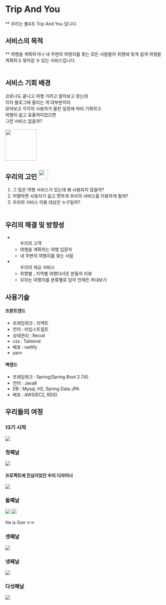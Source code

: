 # Trip And You

** 우리는 불4조 Trip And You 입니다.

## 서비스의 목적 
** 여행을 계획하거나 내 주변의 여행지를 찾는 모든 사람들이 취향에 맞게 쉽게 여행을 계획하고 찾아갈 수 있는 서비스입니다.
 <br/> <br/>
## 서비스 기회 배경

코로나도 끝나고 여행 가려고 알아보고 찾는데 <br/>
각자 블로그에 올리는 게 대부분이라  <br/>
모아보고 각각의 사용자가 올린 일정에 따라 기획하고  <br/>
여행이 쉽고 효율적이었으면  <br/>
그런 서비스 없을까?  <br/> <br/>
<img width=100 src='https://cdn.pixabay.com/photo/2015/11/03/08/56/question-mark-1019820_960_720.jpg' />

## 우리의 고민 <img width=30 src='https://cdn.pixabay.com/photo/2014/09/25/19/36/question-mark-460864_960_720.png' /> <br/>
1. 그 많은 여행 서비스가 있는데 왜 사용되지 않을까? <br/>
2. 어떻하면 사용자가 쉽고 편하게 우리의 서비스를 이용하게 될까?  <br/>
3. 우리의 서비스 이용 대상은 누구일까?  <br/> <br/>

## 우리의 해결 및 방향성
<ul>
  <li>
  <ul>
  우리의 고객 
  <li>여행을 계획하는 여행 입문자 </li>
  <li>내 주변의 여행지를 찾는 사람 </li>
  </ul>
  </li>
   <li>
  <ul>
  우리의 제공 서비스 
  <li>취향별 , 지역별 여행다녀온 분들의 리뷰  </li>
  <li>모아논 여행지를 분류별로 담아 언제든 꺼내보기 </li>
  </ul>
  </li>
</ul>

## 사용기술
<h4>프론트엔드</h4>
<ul>
  <li>
    프레임워크 : 리액트
  </li>
  <li>
    언어 : 타입스트립트
  </li>
  <li>
    상태관리 : Recoil
  </li>
  <li>
    css : Tailwind
  </li>
  <li>
    배포 : netlify
  </li>
  <li>
    yarn
  </li>
 </ul>
 <h4>백엔드</h4>
<ul>
  <li>
    프레임워크 : Spring(Spring Boot 2.7.6)
  </li>
  <li>
    언어 : Java8
  </li>
  <li>
    DB : Mysql, H2, Spring Data JPA
  </li>
  <li>
    배포 : AWS(EC2, RDS)
  </li>
 </ul>
 


## 우리들의 여정
 <h3>13기 시작</h3>
 <img src='./13start.PNG'/>
  <h3>첫째날</h3>
 <img src='./1day.PNG'/>
  <h4>프로젝트에 진심이었던 우리 디자이너</h4>
 <img src='./레퍼런스.PNG'/>
   <h3>둘째날</h3>
 <img src='./2day.PNG'/>
 <img src='./2day_1.PNG'/>
 <p>He is Gon ㅠㅠ</p>
  <h3>셋째날</h3>
 <img src='./3day.PNG'/>
  <h3>넷째날</h3>
 <img src='./4day.PNG'/>
   <h3>다섯째날</h3>
 <img src='./5day.PNG'/>
